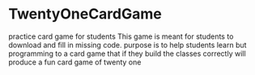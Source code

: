 # TwentyOneCardGame
practice card game for students
This game is meant for students to download and fill in missing code.
purpose is to help students learn but programming to a card game that if they build the classes correctly will produce a fun card game of twenty one
